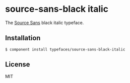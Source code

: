 
# source-sans-black italic
  
  The [Source Sans](https://typekit.com/fonts/source-sans-pro) black italic typeface.

## Installation

    $ component install typefaces/source-sans-black-italic

## License

  MIT